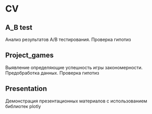 # CV
## A_B test
Анализ результатов А/В тестирования. Проверка гипотиз
## Project_games
Выявление определяющие успешность игры закономерности. Предобработка данных. Проверка гипотиз
## Presentation
Демонстрация презентационных материалов с использованием библиотек plotly

